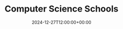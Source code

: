 ---
weight: 10100
title: "Computer Science Schools"
description: "Your Global Directory of Computer Science Schools"
icon: database
date: 2024-12-27T12:00:00+00:00
---